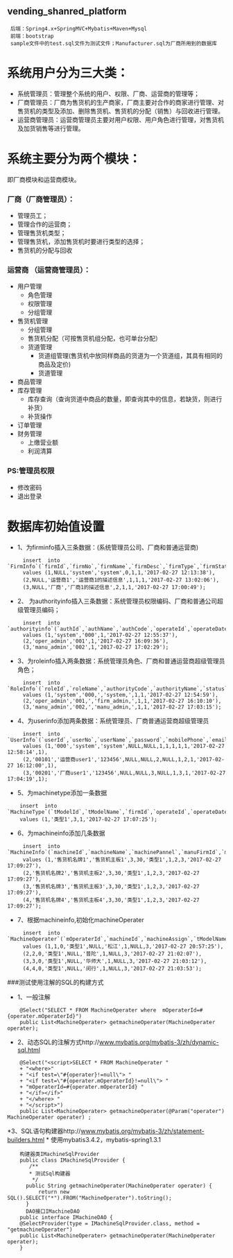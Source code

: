 vending_shanred_platform 
--------

     后端：Spring4.x+SpringMVC+Mybatis+Maven+Mysql 
     前端：bootstrap 
     sample文件中的test.sql文件为测试文件；Manufacturer.sql为厂商所用到的数据库

# 系统用户分为三大类： 
- 系统管理员：管理整个系统的用户、权限、厂商、运营商的管理等；
- 厂商管理员：厂商为售货机的生产商家，厂商主要对合作的商家进行管理、对售货机的类型及添加、删除售货机、售货机的分配（销售）与回收进行管理。
- 运营商管理员：运营商管理员主要对用户权限、用户角色进行管理，对售货机及加货销售等进行管理。
 
# 系统主要分为两个模块： 
  即厂商模块和运营商模块。
### 厂商（厂商管理员）：
 - 管理员工；
 - 管理合作的运营商；
 - 管理售货机类型；
 - 管理售货机，添加售货机时要进行类型的选择；
 - 售货机的分配与回收

### 运营商 （运营商管理员）：
 * 用户管理
     * 角色管理
     * 权限管理
     * 分组管理
 * 售货机管理
     * 分组管理
     * 售货机分配（可按售货机组分配，也可单台分配）
     * 货道管理 
        - 货道组管理(售货机中放同样商品的货道为一个货道组，其具有相同的商品及定价)
        - 货道管理
 * 商品管理 
 * 库存管理
     * 库存查询（查询货道中商品的数量，即查询其中的信息，若缺货，则进行补货）
     * 补货操作
 * 订单管理
 * 财务管理
     * 上缴营业额
     * 利润清算
    
### PS:管理员权限
 * 修改密码
 * 退出登录

# 数据库初始值设置

 * 1、为firminfo插入三条数据：(系统管理员公司、厂商和普通运营商)
```
     insert  into `FirmInfo`(`firmId`,`firmNo`,`firmName`,`firmDesc`,`firmType`,`firmStatus`,`operateId`,`operateDate`) 
     values (1,NULL,'system','system',0,1,1,'2017-02-27 12:13:38'),
     (2,NULL,'运营商1','运营商1的描述信息',1,1,1,'2017-02-27 13:02:06'),
     (3,NULL,'厂商','厂商1的描述信息',2,1,1,'2017-02-27 17:00:49');

```	
* 2、 为authorityinfo插入三条数据：系统管理员权限编码、厂商和普通公司超级管理员编码；
```
     insert  into `authorityinfo`(`authId`,`authName`,`authCode`,`operateId`,`operateDate`) 
     values (1,'system','000',1,'2017-02-27 12:55:37'),
     (2,'oper_admin','001',1,'2017-02-27 16:09:36'),
     (3,'manu_admin','002',1,'2017-02-27 17:02:29');
```    
* 3、为roleinfo插入两条数据：系统管理员角色、厂商和普通运营商超级管理员角色；
```	
     insert  into `RoleInfo`(`roleId`,`roleName`,`authorityCode`,`authorityName`,`status`,`operateId`,`operateDate`)
     values (1,'system','000,','system,',1,1,'2017-02-27 12:54:59'),
     (2,'oper_admin','001,','firm_admin,',1,1,'2017-02-27 16:10:10'),
     (3,'manu_admin','002,','manu_admin,',1,1,'2017-02-27 17:03:15');
```
* 4、为userinfo添加两条数据：系统管理员、厂商普通运营商超级管理员
```
     insert  into `UserInfo`(`userId`,`userNo`,`userName`,`password`,`mobilePhone`,`email`,`roleId`,`groupId`,`status`,`firmId`,`parentUserId`,`operateDate`,`operateId`)
     values (1,'000','system','system',NULL,NULL,1,1,1,1,1,'2017-02-27 12:58:14',1),
     (2,'00101','运营商user1','123456',NULL,NULL,2,NULL,1,2,1,'2017-02-27 16:12:00',1),
     (3,'00201','厂商user1','123456',NULL,NULL,3,NULL,1,3,1,'2017-02-27 17:04:19',1);

```    
* 5、为machinetype添加一条数据
```
    insert  into `MachineType`(`tModelId`,`tModelName`,`firmId`,`operateId`,`operateDate`) 
    values (1,'类型1',3,1,'2017-02-27 17:07:25');
```
* 6、为machineinfo添加几条数据
```
     insert  into `MachineInfo`(`machineId`,`machineName`,`machinePannel`,`manuFirmId`,`machinePrice`,`tModelName`,`manuMachineStatus`,`operFirmId`,`operateId`,`operateDate`) 
     values (1,'售货机名牌1','售货机主板1',3,30,'类型1',1,2,3,'2017-02-27 17:09:27'),
     (2,'售货机名牌2','售货机主板2',3,30,'类型1',1,2,3,'2017-02-27 17:09:27'),
     (3,'售货机名牌3','售货机主板3',3,30,'类型1',1,2,3,'2017-02-27 17:09:27'),
     (4,'售货机名牌4','售货机主板4',3,30,'类型1',1,2,3,'2017-02-27 17:09:27');
```
* 7、根据machineinfo,初始化machineOperater
```
     insert  into `MachineOperater`(`mOperaterId`,`machineId`,`machineAssign`,`tModelName`,`userId`,`machineAddress`,`machineStatus`,`groupId`,`operateId`,`operateDate`) 
     values (1,1,0,'类型1',NULL,'松江',1,NULL,3,'2017-02-27 20:57:25'),
     (2,2,0,'类型1',NULL,'普陀',1,NULL,3,'2017-02-27 21:02:07'),
     (3,3,0,'类型1',NULL,'华师大',1,NULL,3,'2017-02-27 21:03:12'),
     (4,4,0,'类型1',NULL,'闵行',1,NULL,3,'2017-02-27 21:03:53');
```
###测试使用注解的SQL的构建方式
* 1、一般注解
```
    @Select("SELECT * FROM MachineOperater where  mOperaterId=#{operater.mOperaterId}")
    public List<MachineOperater> getmachineOperater(MachineOperater operater);

```
* 2、动态SQL的注解方式http://www.mybatis.org/mybatis-3/zh/dynamic-sql.html
```
    @Select("<script>SELECT * FROM MachineOperater "
    + "<where>"
    + "<if test=\"#{operater}!=null\"> "
    + "<if test=\"#{operater.mOperaterId}!=null\"> "
    + "mOperaterId=#{operater.mOperaterId} "
    + "</if></if>"
    + "</where> "
    + "</script>")
    public List<MachineOperater> getmachineOperater(@Param("operater") MachineOperater operater) ;
```
*3、SQL语句构建器http://www.mybatis.org/mybatis-3/zh/statement-builders.html
     * 使用mybatis3.4.2，mybatis-spring1.3.1
```
    构建器类IMachineSqlProvider
    public class IMachineSqlProvider {
       /**
       * 测试Sql构建器
        */
      public String getmachineOperater(MachineOperater operater) {
          return new SQL().SELECT("*").FROM("MachineOperater").toString();
      }
      DAO接口IMachineDAO
    public interface IMachineDAO {
    @SelectProvider(type = IMachineSqlProvider.class, method = "getmachineOperater")
    public List<MachineOperater> getmachineOperater(MachineOperater operater);
    }
```
